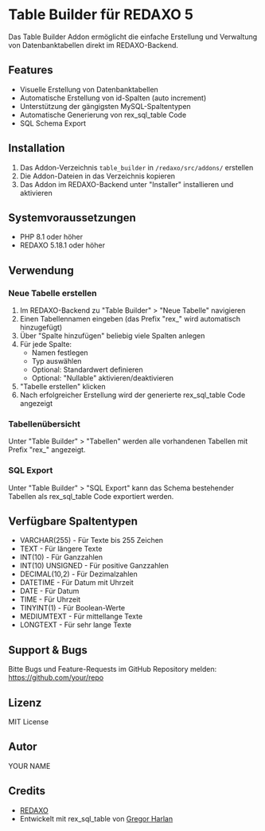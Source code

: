 # Table Builder für REDAXO 5

Das Table Builder Addon ermöglicht die einfache Erstellung und Verwaltung von Datenbanktabellen direkt im REDAXO-Backend.

## Features

- Visuelle Erstellung von Datenbanktabellen
- Automatische Erstellung von id-Spalten (auto increment)
- Unterstützung der gängigsten MySQL-Spaltentypen
- Automatische Generierung von rex_sql_table Code
- SQL Schema Export

## Installation

1. Das Addon-Verzeichnis `table_builder` in `/redaxo/src/addons/` erstellen
2. Die Addon-Dateien in das Verzeichnis kopieren
3. Das Addon im REDAXO-Backend unter "Installer" installieren und aktivieren

## Systemvoraussetzungen

* PHP 8.1 oder höher
* REDAXO 5.18.1 oder höher

## Verwendung

### Neue Tabelle erstellen

1. Im REDAXO-Backend zu "Table Builder" > "Neue Tabelle" navigieren
2. Einen Tabellennamen eingeben (das Prefix "rex_" wird automatisch hinzugefügt)
3. Über "Spalte hinzufügen" beliebig viele Spalten anlegen
4. Für jede Spalte:
   - Namen festlegen
   - Typ auswählen
   - Optional: Standardwert definieren
   - Optional: "Nullable" aktivieren/deaktivieren
5. "Tabelle erstellen" klicken
6. Nach erfolgreicher Erstellung wird der generierte rex_sql_table Code angezeigt

### Tabellenübersicht

Unter "Table Builder" > "Tabellen" werden alle vorhandenen Tabellen mit Prefix "rex_" angezeigt.

### SQL Export

Unter "Table Builder" > "SQL Export" kann das Schema bestehender Tabellen als rex_sql_table Code exportiert werden.

## Verfügbare Spaltentypen

- VARCHAR(255) - Für Texte bis 255 Zeichen
- TEXT - Für längere Texte
- INT(10) - Für Ganzzahlen
- INT(10) UNSIGNED - Für positive Ganzzahlen
- DECIMAL(10,2) - Für Dezimalzahlen
- DATETIME - Für Datum mit Uhrzeit
- DATE - Für Datum
- TIME - Für Uhrzeit
- TINYINT(1) - Für Boolean-Werte
- MEDIUMTEXT - Für mittellange Texte
- LONGTEXT - Für sehr lange Texte

## Support & Bugs

Bitte Bugs und Feature-Requests im GitHub Repository melden:
https://github.com/your/repo

## Lizenz

MIT License

## Autor

YOUR NAME

## Credits

- [REDAXO](https://redaxo.org)
- Entwickelt mit rex_sql_table von [Gregor Harlan](https://github.com/gharlan)
